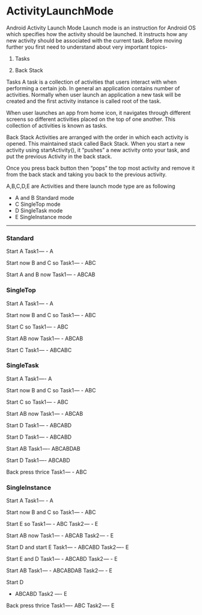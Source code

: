 # ActivityLaunchMode

Android Activity Launch Mode
Launch mode is an instruction for Android OS which specifies how the activity should be launched. It instructs how any new activity should be associated with the current task. Before moving further you first need to understand about very important topics-

1. Tasks

2. Back Stack

Tasks
A task is a collection of activities that users interact with when performing a certain job. In general an application contains number of activities. Normally when user launch an application a new task will be created and the first activity instance is called root of the task.

When user launches an app from home icon, it navigates through different screens so different activities placed on the top of one another. This collection of activities is known as tasks.

Back Stack
Activities are arranged with the order in which each activity is opened. This maintained stack called Back Stack. When you start a new activity using startActivity(), it “pushes” a new activity onto your task, and put the previous Activity in the back stack.

Once you press back button then “pops” the top most activity and remove it from the back stack and taking you back to the previous activity.

A,B,C,D,E are Activities and there launch mode type are as following
* A and B Standard mode
* C SingleTop mode
* D SingleTask mode
* E SingleInstance mode
---------------------
### Standard
Start A
Task1 — - A

Start now B and C so
Task1 — - ABC

Start A and B now
Task1 — - ABCAB

### SingleTop
Start A
Task1 — - A

Start now B and C so
Task1 — - ABC

Start  C so
Task1 — - ABC

Start AB now
Task1 — - ABCAB

Start C
Task1 — - ABCABC

### SingleTask
Start A
Task1 —- A

Start now B and C so
Task1 — - ABC

Start  C so
Task1 — - ABC

Start AB now
Task1 — - ABCAB

Start D
Task1 — - ABCABD

Start D
Task1 — - ABCABD

Start AB
Task1 —- ABCABDAB

Start D
Task1 —- ABCABD

Back press thrice
Task1 — - ABC

### SingleInstance
Start A
Task1 — - A

Start now B and C so
Task1 — - ABC

Start  E so
Task1 — - ABC
Task2 — - E

Start  AB now
Task1 — - ABCAB
Task2 — - E

Start D and start E
Task1 — - ABCABD
Task2 —- E

Start E and D
Task1 — - ABCABD
Task2 — - E

Start AB
Task1 — - ABCABDAB
Task2 — - E

Start D
- ABCABD
Task2 —- E

Back press thrice
Task1 —- ABC
Task2 —- E



